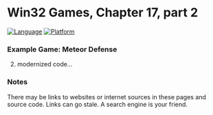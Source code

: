 # Win32 Games, Chapter 17, part 2
[![Language](https://img.shields.io/badge/Language%20-C++-blue.svg)](https://github.com/GeorgePimpleton/Win32-games/)
[![Platform](https://img.shields.io/badge/Platform%20-Win32-blue.svg)](https://github.com/GeorgePimpleton/Win32-games/)
### Example Game: Meteor Defense

2. modernized code...

### Notes
There may be links to websites or internet sources in these pages and source code. Links can go stale. A search engine is your friend.
